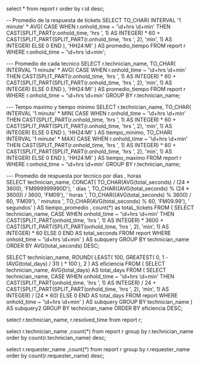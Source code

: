 select * from report r order by r.id desc;


-- Promedio de la respuesta de tickets
SELECT 
    TO_CHAR(
        INTERVAL '1 minute' * AVG(
            CASE 
                WHEN r.onhold_time ~ '\d+hrs \d+min' THEN
                    CAST(SPLIT_PART(r.onhold_time, 'hrs ', 1) AS INTEGER) * 60 +
                    CAST(SPLIT_PART(SPLIT_PART(r.onhold_time, 'hrs ', 2), 'min', 1) AS INTEGER)
                ELSE
                    0
            END
        ), 
        'HH24:MI'
    ) AS promedio_tiempo
FROM 
    report r
WHERE 
    r.onhold_time ~ '\d+hrs \d+min';
   
   
--- Promedio de cada tecnico
SELECT 
    r.technician_name,
    TO_CHAR(
        INTERVAL '1 minute' * AVG(
            CASE 
                WHEN r.onhold_time ~ '\d+hrs \d+min' THEN
                    CAST(SPLIT_PART(r.onhold_time, 'hrs ', 1) AS INTEGER) * 60 +
                    CAST(SPLIT_PART(SPLIT_PART(r.onhold_time, 'hrs ', 2), 'min', 1) AS INTEGER)
                ELSE
                    0
            END
        ), 
        'HH24:MI'
    ) AS promedio_tiempo
FROM 
    report r
WHERE 
    r.onhold_time ~ '\d+hrs \d+min'
GROUP BY 
    r.technician_name;

 
  --- Tempo maximo y tiempo minimo
   SELECT 
    r.technician_name,
    TO_CHAR(
        INTERVAL '1 minute' * MIN(
            CASE 
                WHEN r.onhold_time ~ '\d+hrs \d+min' THEN
                    CAST(SPLIT_PART(r.onhold_time, 'hrs ', 1) AS INTEGER) * 60 +
                    CAST(SPLIT_PART(SPLIT_PART(r.onhold_time, 'hrs ', 2), 'min', 1) AS INTEGER)
                ELSE
                    0
            END
        ), 
        'HH24:MI'
    ) AS tiempo_minimo,
    TO_CHAR(
        INTERVAL '1 minute' * MAX(
            CASE 
                WHEN r.onhold_time ~ '\d+hrs \d+min' THEN
                    CAST(SPLIT_PART(r.onhold_time, 'hrs ', 1) AS INTEGER) * 60 +
                    CAST(SPLIT_PART(SPLIT_PART(r.onhold_time, 'hrs ', 2), 'min', 1) AS INTEGER)
                ELSE
                    0
            END
        ), 
        'HH24:MI'
    ) AS tiempo_maximo
FROM 
    report r
WHERE 
    r.onhold_time ~ '\d+hrs \d+min'
GROUP BY 
    r.technician_name;
   
  
  
--- Promedio de respuesta por tecnico por dias , horas   
SELECT 
    technician_name,
    CONCAT(
        TO_CHAR(AVG(total_seconds) / (24 * 3600), 'FM999999990D'), ' días ',
        TO_CHAR((AVG(total_seconds) % (24 * 3600)) / 3600, 'FM09'), ' horas ',
        TO_CHAR((AVG(total_seconds) % 3600) / 60, 'FM09'), ' minutos ',
        TO_CHAR(AVG(total_seconds) % 60, 'FM09.99'), ' segundos'
    ) AS tiempo_promedio ,  count(*) as totaL_tickets
FROM (
    SELECT 
        technician_name,
        CASE 
            WHEN onhold_time ~ '\d+hrs \d+min' THEN
                CAST(SPLIT_PART(onhold_time, 'hrs ', 1) AS INTEGER) * 3600 +
                CAST(SPLIT_PART(SPLIT_PART(onhold_time, 'hrs ', 2), 'min', 1) AS INTEGER) * 60
            ELSE
                0
        END AS total_seconds
    FROM 
        report
    WHERE 
        onhold_time ~ '\d+hrs \d+min'
) AS subquery
GROUP BY 
    technician_name
ORDER BY 
    AVG(total_seconds) DESC;


   
 
SELECT 
    technician_name,
    ROUND(
        LEAST(
            100,
            GREATEST(
                0,
                1 - (AVG(total_days) / 31)
            ) * 100
        ),
        2
    ) AS eficiencia
FROM (
    SELECT 
        technician_name,
        AVG(total_days) AS total_days
    FROM (
        SELECT 
            technician_name,
            CASE 
                WHEN onhold_time ~ '\d+hrs \d+min' THEN
                    CAST(SPLIT_PART(onhold_time, 'hrs ', 1) AS INTEGER) / 24 +
                    CAST(SPLIT_PART(SPLIT_PART(onhold_time, 'hrs ', 2), 'min', 1) AS INTEGER) / (24 * 60)
                ELSE
                    0
            END AS total_days
        FROM 
            report
        WHERE 
            onhold_time ~ '\d+hrs \d+min'
    ) AS subquery
    GROUP BY 
        technician_name
) AS subquery2
GROUP BY 
    technician_name
ORDER BY 
    eficiencia DESC;



select r.technician_name, 
r.resolved_time 
from report r;


select r.technician_name ,count(*) from report r 
group by r.technician_name 
order by count(r.technician_name) desc;



select r.requester_name  ,count(*) from report r 
group by r.requester_name 
order by count(r.requester_name) desc;